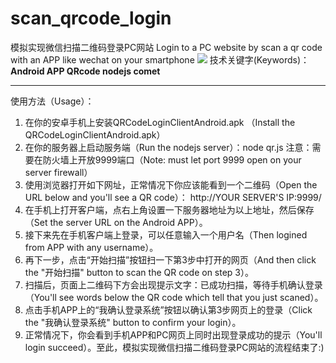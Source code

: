 scan_qrcode_login
=================

模拟实现微信扫描二维码登录PC网站
Login to a PC website by scan a qr code with an APP like wechat on your smartphone
![](https://web.archive.org/web/20130819173904/http://www.ekaay.com/Bilder/ekaayflowchart.jpg)
技术关键字(Keywords)：**Android APP QRcode nodejs comet**

--------------------------------------------------------

使用方法（Usage）：

1. 在你的安卓手机上安装QRCodeLoginClientAndroid.apk （Install the QRCodeLoginClientAndroid.apk）
2. 在你的服务器上启动服务端（Run the nodejs server）：node qr.js  注意：需要在防火墙上开放9999端口（Note: must let port 9999 open on your server firewall）
3. 使用浏览器打开如下网址，正常情况下你应该能看到一个二维码（Open the URL below and you'll see a QR code）：
   http://YOUR SERVER'S IP:9999/
4. 在手机上打开客户端，点右上角设置一下服务器地址为以上地址，然后保存（Set the server URL on the Android APP）。
5. 接下来先在手机客户端上登录，可以任意输入一个用户名（Then logined from APP with any username）。
6. 再下一步，点击“开始扫描”按钮扫一下第3步中打开的网页（And then click the "开始扫描" button to scan the QR code on step 3）。
7. 扫描后，页面上二维码下方会出现提示文字：已成功扫描，等待手机确认登录（You'll see words below the QR code which tell that you just scaned）。
8. 点击手机APP上的“我确认登录系统”按钮以确认第3步网页上的登录（Click the "我确认登录系统" button to confirm your login）。
9. 正常情况下，你会看到手机APP和PC网页上同时出现登录成功的提示（You'll login succeed）。至此，模拟实现微信扫描二维码登录PC网站的流程结束了:)
